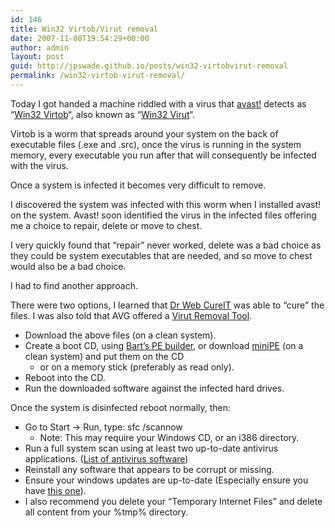 ```yaml
---
id: 146
title: Win32 Virtob/Virut removal
date: 2007-11-08T19:54:29+00:00
author: admin
layout: post
guid: http://jpswade.github.io/posts/win32-virtobvirut-removal
permalink: /win32-virtob-virut-removal/
---
```

<p class="lead">
  Today I got handed a machine riddled with a virus that <a href="http://www.avast.com/eng/avast_4_home.html">avast!</a> detects as &#8220;<a href="http://www.bitdefender.com/VIRUS-1000070-en--Win32.Virtob.Gen.html">Win32 Virtob</a>&#8220;, also known as &#8220;<a href="http://free.grisoft.com/doc/66558/">Win32 Virut</a>&#8220;.
</p>

<!--more-->Virtob is a worm that spreads around your system on the back of executable files (.exe and .src), once the virus is running in the system memory, every executable you run after that will consequently be infected with the virus.

Once a system is infected it becomes very difficult to remove.

I discovered the system was infected with this worm when I installed avast! on the system. Avast! soon identified the virus in the infected files offering me a choice to repair, delete or move to chest.

I very quickly found that &#8220;repair&#8221; never worked, delete was a bad choice as they could be system executables that are needed, and so move to chest would also be a bad choice.

I had to find another approach.

There were two options, I learned that [Dr Web CureIT](ftp://ftp.drweb.com/pub/drweb/cureit/drweb-cureit.exe) was able to &#8220;cure&#8221; the files. I was also told that AVG offered a [Virut Removal Tool](http://www.grisoft.com/doc/34/us/crp/2/ndi/67762).

  * Download the above files (on a clean system).
  * Create a boot CD, using [Bart&#8217;s PE builder](http://www.nu2.nu/pebuilder/), or download [miniPE](http://minipe.org/) (on a clean system) and put them on the CD 
      * or on a memory stick (preferably as read only).
  * Reboot into the CD.
  * Run the downloaded software against the infected hard drives.

Once the system is disinfected reboot normally, then:

  * Go to Start -> Run, type: sfc /scannow 
      * Note: This may require your Windows CD, or an i386 directory.
  * Run a full system scan using at least two up-to-date antivirus applications. ([List of antivirus software](http://en.wikipedia.org/wiki/List_of_antivirus_software))
  * Reinstall any software that appears to be corrupt or missing.
  * Ensure your windows updates are up-to-date (Especially ensure you have [this one](http://support.microsoft.com/?kbid=890830)).
  * I also recommend you delete your &#8220;Temporary Internet Files&#8221; and delete all content from your %tmp% directory.
